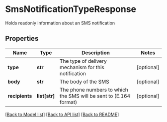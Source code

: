 # SmsNotificationTypeResponse

Holds readonly information about an SMS notification

## Properties
Name | Type | Description | Notes
------------ | ------------- | ------------- | -------------
**type** | **str** | The type of delivery mechanism for this notification | [optional] 
**body** | **str** | The body of the SMS | [optional] 
**recipients** | **list[str]** | The phone numbers to which the SMS will be sent to (E.164 format) | [optional] 

[[Back to Model list]](../README.md#documentation-for-models) [[Back to API list]](../README.md#documentation-for-api-endpoints) [[Back to README]](../README.md)


